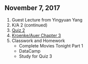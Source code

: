 ## November 7, 2017
1. Guest Lecture from Yingyuan Yang
2. K/A 2 (continued)
3. [Quiz 2](https://docs.google.com/forms/d/e/1FAIpQLSdpqoBgKIH2xg3OoR3cYQuZwNyaalw8aaUUu_-U5S0mr9OuFg/viewform?usp=sf_link)
4. [Kroenke/Auer Chapter 3](../Slides/L3_Relational_Model_And_Normalization.pdf)
5. Classwork and Homework
    * Complete Movies Tonight Part 1
    * DataCamp
    * Study for Quiz 3
